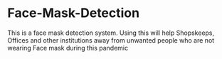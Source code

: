 # Face-Mask-Detection
This is a face mask detection system. Using this will help Shopskeeps, Offices and other institutions away from unwanted people who are not wearing Face mask during this pandemic 
